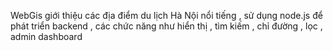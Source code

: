 WebGis giới thiệu các địa điểm du lịch Hà Nội nổi tiếng , sử dụng node.js để phát triển backend  , các chức năng như hiển thị , tìm kiếm , chỉ đường , lọc , admin dashboard
